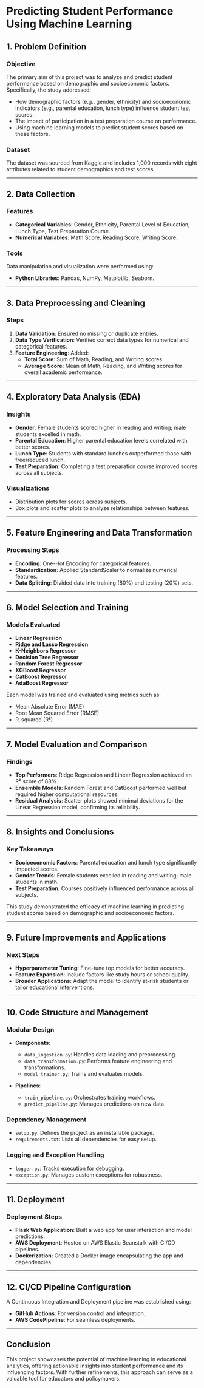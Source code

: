 # Predicting Student Performance Using Machine Learning

## 1. Problem Definition

### Objective
The primary aim of this project was to analyze and predict student performance based on demographic and socioeconomic factors. Specifically, the study addressed:

- How demographic factors (e.g., gender, ethnicity) and socioeconomic indicators (e.g., parental education, lunch type) influence student test scores.
- The impact of participation in a test preparation course on performance.
- Using machine learning models to predict student scores based on these factors.

### Dataset
The dataset was sourced from Kaggle and includes 1,000 records with eight attributes related to student demographics and test scores.

---

## 2. Data Collection

### Features
- **Categorical Variables**: Gender, Ethnicity, Parental Level of Education, Lunch Type, Test Preparation Course.
- **Numerical Variables**: Math Score, Reading Score, Writing Score.

### Tools
Data manipulation and visualization were performed using:
- **Python Libraries**: Pandas, NumPy, Matplotlib, Seaborn.

---

## 3. Data Preprocessing and Cleaning

### Steps
1. **Data Validation**: Ensured no missing or duplicate entries.
2. **Data Type Verification**: Verified correct data types for numerical and categorical features.
3. **Feature Engineering**: Added:
   - **Total Score**: Sum of Math, Reading, and Writing scores.
   - **Average Score**: Mean of Math, Reading, and Writing scores for overall academic performance.

---

## 4. Exploratory Data Analysis (EDA)

### Insights
- **Gender**: Female students scored higher in reading and writing; male students excelled in math.
- **Parental Education**: Higher parental education levels correlated with better scores.
- **Lunch Type**: Students with standard lunches outperformed those with free/reduced lunch.
- **Test Preparation**: Completing a test preparation course improved scores across all subjects.

### Visualizations
- Distribution plots for scores across subjects.
- Box plots and scatter plots to analyze relationships between features.

---

## 5. Feature Engineering and Data Transformation

### Processing Steps
- **Encoding**: One-Hot Encoding for categorical features.
- **Standardization**: Applied StandardScaler to normalize numerical features.
- **Data Splitting**: Divided data into training (80%) and testing (20%) sets.

---

## 6. Model Selection and Training

### Models Evaluated
- **Linear Regression**
- **Ridge and Lasso Regression**
- **K-Neighbors Regressor**
- **Decision Tree Regressor**
- **Random Forest Regressor**
- **XGBoost Regressor**
- **CatBoost Regressor**
- **AdaBoost Regressor**

Each model was trained and evaluated using metrics such as:
- Mean Absolute Error (MAE)
- Root Mean Squared Error (RMSE)
- R-squared (R²)

---

## 7. Model Evaluation and Comparison

### Findings
- **Top Performers**: Ridge Regression and Linear Regression achieved an R² score of 88%.
- **Ensemble Models**: Random Forest and CatBoost performed well but required higher computational resources.
- **Residual Analysis**: Scatter plots showed minimal deviations for the Linear Regression model, confirming its reliability.

---

## 8. Insights and Conclusions

### Key Takeaways
- **Socioeconomic Factors**: Parental education and lunch type significantly impacted scores.
- **Gender Trends**: Female students excelled in reading and writing; male students in math.
- **Test Preparation**: Courses positively influenced performance across all subjects.

This study demonstrated the efficacy of machine learning in predicting student scores based on demographic and socioeconomic factors.

---

## 9. Future Improvements and Applications

### Next Steps
- **Hyperparameter Tuning**: Fine-tune top models for better accuracy.
- **Feature Expansion**: Include factors like study hours or school quality.
- **Broader Applications**: Adapt the model to identify at-risk students or tailor educational interventions.

---

## 10. Code Structure and Management

### Modular Design
- **Components**:
  - `data_ingestion.py`: Handles data loading and preprocessing.
  - `data_transformation.py`: Performs feature engineering and transformations.
  - `model_trainer.py`: Trains and evaluates models.

- **Pipelines**:
  - `train_pipeline.py`: Orchestrates training workflows.
  - `predict_pipeline.py`: Manages predictions on new data.

### Dependency Management
- `setup.py`: Defines the project as an installable package.
- `requirements.txt`: Lists all dependencies for easy setup.

### Logging and Exception Handling
- `logger.py`: Tracks execution for debugging.
- `exception.py`: Manages custom exceptions for robustness.

---

## 11. Deployment

### Deployment Steps
- **Flask Web Application**: Built a web app for user interaction and model predictions.
- **AWS Deployment**: Hosted on AWS Elastic Beanstalk with CI/CD pipelines.
- **Dockerization**: Created a Docker image encapsulating the app and dependencies.

---

## 12. CI/CD Pipeline Configuration

A Continuous Integration and Deployment pipeline was established using:
- **GitHub Actions**: For version control and integration.
- **AWS CodePipeline**: For seamless deployments.

---

## Conclusion
This project showcases the potential of machine learning in educational analytics, offering actionable insights into student performance and its influencing factors. With further refinements, this approach can serve as a valuable tool for educators and policymakers.
